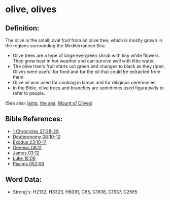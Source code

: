 # olive, olives #

## Definition: ##

The olive is the small, oval fruit from an olive tree, which is mostly grown in the regions surrounding the Mediterranean Sea.

* Olive trees are a type of large evergreen shrub with tiny white flowers. They grow best in hot weather and can survive well with little water.
* The olive tree's fruit starts out green and changes to black as they ripen. Olives were useful for food and for the oil that could be extracted from them.
* Olive oil was used for cooking in lamps and for religious ceremonies.
* In the Bible, olive trees and branches are sometimes used figuratively to refer to people.

(See also: [lamp](../other/lamp.md), [the sea](../names/mediterranean.md), [Mount of Olives](../names/mountofolives.md))

## Bible References: ##

* [1 Chronicles 27:28-29](rc://en/tn/help/1ch/27/28)
* [Deuteronomy 06:10-12](rc://en/tn/help/deu/06/10)
* [Exodus 23:10-11](rc://en/tn/help/exo/23/10)
* [Genesis 08:11](rc://en/tn/help/gen/08/11)
* [James 03:12](rc://en/tn/help/jas/03/12)
* [Luke 16:06](rc://en/tn/help/luk/16/06)
* [Psalms 052:08](rc://en/tn/help/psa/052/08)

## Word Data: ##

* Strong's: H2132, H3323, H8081, G65, G1636, G1637, G2565
